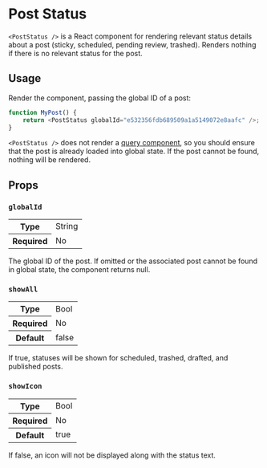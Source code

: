 # Post Status

`<PostStatus />` is a React component for rendering relevant status details about a post (sticky, scheduled, pending review, trashed). Renders nothing if there is no relevant status for the post.

## Usage

Render the component, passing the global ID of a post:

```js
function MyPost() {
	return <PostStatus globalId="e532356fdb689509a1a5149072e8aafc" />;
}
```

`<PostStatus />` does not render a [query component](https://github.com/Automattic/wp-calypso/blob/master/docs/our-approach-to-data.md#query-components), so you should ensure that the post is already loaded into global state. If the post cannot be found, nothing will be rendered.

## Props

### `globalId`

<table>
	<tr><th>Type</th><td>String</td></tr>
	<tr><th>Required</th><td>No</td></tr>
</table>

The global ID of the post. If omitted or the associated post cannot be found in global state, the component returns null.

### `showAll`

<table>
	<tr><th>Type</th><td>Bool</td></tr>
	<tr><th>Required</th><td>No</td></tr>
	<tr><th>Default</th><td>false</td></tr>
</table>

If true, statuses will be shown for scheduled, trashed, drafted, and published posts.

### `showIcon`

<table>
	<tr><th>Type</th><td>Bool</td></tr>
	<tr><th>Required</th><td>No</td></tr>
	<tr><th>Default</th><td>true</td></tr>
</table>

If false, an icon will not be displayed along with the status text.
